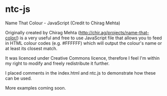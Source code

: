 # ntc-js
Name That Colour - JavaScript (Credit to Chirag Mehta)

Originally created by Chirag Mehta (http://chir.ag/projects/name-that-color/) is a very useful and free to use JavaScript file that allows you to feed in HTML colour codes (e.g. #FFFFFF) which will output the colour's name or at least its closest match. 

It was licenced under Creative Commons licence, therefore I feel I'm within my right to modify and freely redistribute it further. 

I placed comments in the index.html and ntc.js to demonstrate how these can be used. 

More examples coming soon.
